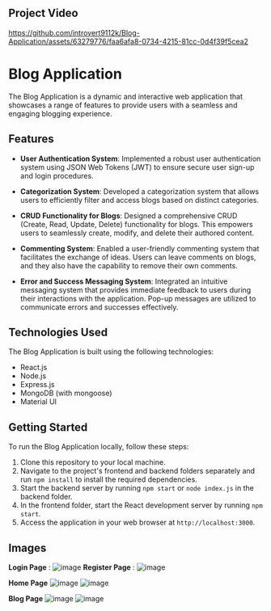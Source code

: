 
## Project Video 

https://github.com/introvert9112k/Blog-Application/assets/63279776/faa6afa8-0734-4215-81cc-0d4f39f5cea2

# Blog Application

The Blog Application is a dynamic and interactive web application that showcases a range of features to provide users with a seamless and engaging blogging experience.

## Features

- **User Authentication System**: Implemented a robust user authentication system using JSON Web Tokens (JWT) to ensure secure user sign-up and login procedures.

- **Categorization System**: Developed a categorization system that allows users to efficiently filter and access blogs based on distinct categories.

- **CRUD Functionality for Blogs**: Designed a comprehensive CRUD (Create, Read, Update, Delete) functionality for blogs. This empowers users to seamlessly create, modify, and delete their authored content.

- **Commenting System**: Enabled a user-friendly commenting system that facilitates the exchange of ideas. Users can leave comments on blogs, and they also have the capability to remove their own comments.

- **Error and Success Messaging System**: Integrated an intuitive messaging system that provides immediate feedback to users during their interactions with the application. Pop-up messages are utilized to communicate errors and successes effectively.



## Technologies Used
The Blog Application is built using the following technologies:

- React.js
- Node.js
- Express.js
- MongoDB (with mongoose)
- Material UI

## Getting Started

To run the Blog Application locally, follow these steps:

1. Clone this repository to your local machine.
2. Navigate to the project's frontend and backend folders separately and run `npm install` to install the required dependencies.
3. Start the backend server by running `npm start` or `node index.js` in the backend folder.
4. In the frontend folder, start the React development server by running `npm start`.
5. Access the application in your web browser at `http://localhost:3000`.
   
## Images 
**Login Page** :
![image](https://github.com/introvert9112k/Blog-Application/assets/63279776/9d6363e5-552e-41ae-b4c3-7ac293e66fc5)
**Register Page** : 
![image](https://github.com/introvert9112k/Blog-Application/assets/63279776/27adbd8e-cc02-4c91-8d73-33f86a3a5247)

**Home Page**
![image](https://github.com/introvert9112k/Blog-Application/assets/63279776/556269c7-c5fe-4caa-b468-fa7f44f4abf6)
![image](https://github.com/introvert9112k/Blog-Application/assets/63279776/cbe877ce-48a2-4b92-ad06-857679645372)

**Blog Page**
![image](https://github.com/introvert9112k/Blog-Application/assets/63279776/4dfb7902-b766-4ffa-aa87-6451dcbb6413)
![image](https://github.com/introvert9112k/Blog-Application/assets/63279776/7de909d6-9148-4465-9a20-99886d2aef8c)


